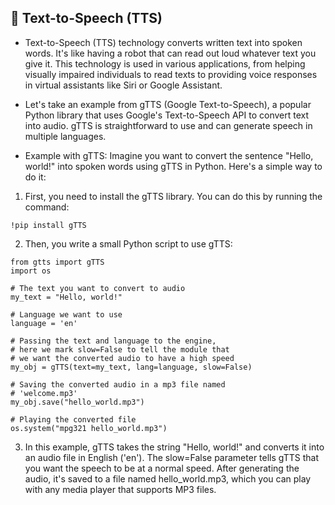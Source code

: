 ## 📙 Text-to-Speech (TTS) 

+ Text-to-Speech (TTS) technology converts written text into spoken words. It's like having a robot that can read out loud whatever text you give it. This technology is used in various applications, from helping visually impaired individuals to read texts to providing voice responses in virtual assistants like Siri or Google Assistant.

+ Let's take an example from gTTS (Google Text-to-Speech), a popular Python library that uses Google's Text-to-Speech API to convert text into audio. gTTS is straightforward to use and can generate speech in multiple languages.

+ Example with gTTS:
Imagine you want to convert the sentence "Hello, world!" into spoken words using gTTS in Python. Here's a simple way to do it:

1. First, you need to install the gTTS library. You can do this by running the command:

```
!pip install gTTS

```

2. Then, you write a small Python script to use gTTS:

```
from gtts import gTTS
import os

# The text you want to convert to audio
my_text = "Hello, world!"

# Language we want to use
language = 'en'

# Passing the text and language to the engine,
# here we mark slow=False to tell the module that
# we want the converted audio to have a high speed
my_obj = gTTS(text=my_text, lang=language, slow=False)

# Saving the converted audio in a mp3 file named
# 'welcome.mp3'
my_obj.save("hello_world.mp3")

# Playing the converted file
os.system("mpg321 hello_world.mp3")

```

3. In this example, gTTS takes the string "Hello, world!" and converts it into an audio file in English ('en'). The slow=False parameter tells gTTS that you want the speech to be at a normal speed. After generating the audio, it's saved to a file named hello_world.mp3, which you can play with any media player that supports MP3 files.
